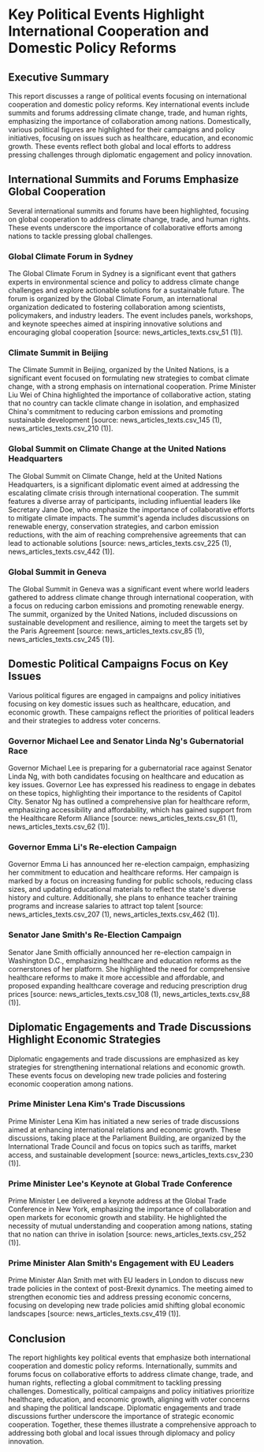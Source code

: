 # Key Political Events Highlight International Cooperation and Domestic Policy Reforms

## Executive Summary

This report discusses a range of political events focusing on international cooperation and domestic policy reforms. Key international events include summits and forums addressing climate change, trade, and human rights, emphasizing the importance of collaboration among nations. Domestically, various political figures are highlighted for their campaigns and policy initiatives, focusing on issues such as healthcare, education, and economic growth. These events reflect both global and local efforts to address pressing challenges through diplomatic engagement and policy innovation.

## International Summits and Forums Emphasize Global Cooperation

Several international summits and forums have been highlighted, focusing on global cooperation to address climate change, trade, and human rights. These events underscore the importance of collaborative efforts among nations to tackle pressing global challenges.

### Global Climate Forum in Sydney

The Global Climate Forum in Sydney is a significant event that gathers experts in environmental science and policy to address climate change challenges and explore actionable solutions for a sustainable future. The forum is organized by the Global Climate Forum, an international organization dedicated to fostering collaboration among scientists, policymakers, and industry leaders. The event includes panels, workshops, and keynote speeches aimed at inspiring innovative solutions and encouraging global cooperation [source: news_articles_texts.csv_51 (1)].

### Climate Summit in Beijing

The Climate Summit in Beijing, organized by the United Nations, is a significant event focused on formulating new strategies to combat climate change, with a strong emphasis on international cooperation. Prime Minister Liu Wei of China highlighted the importance of collaborative action, stating that no country can tackle climate change in isolation, and emphasized China's commitment to reducing carbon emissions and promoting sustainable development [source: news_articles_texts.csv_145 (1), news_articles_texts.csv_210 (1)].

### Global Summit on Climate Change at the United Nations Headquarters

The Global Summit on Climate Change, held at the United Nations Headquarters, is a significant diplomatic event aimed at addressing the escalating climate crisis through international cooperation. The summit features a diverse array of participants, including influential leaders like Secretary Jane Doe, who emphasize the importance of collaborative efforts to mitigate climate impacts. The summit's agenda includes discussions on renewable energy, conservation strategies, and carbon emission reductions, with the aim of reaching comprehensive agreements that can lead to actionable solutions [source: news_articles_texts.csv_225 (1), news_articles_texts.csv_442 (1)].

### Global Summit in Geneva

The Global Summit in Geneva was a significant event where world leaders gathered to address climate change through international cooperation, with a focus on reducing carbon emissions and promoting renewable energy. The summit, organized by the United Nations, included discussions on sustainable development and resilience, aiming to meet the targets set by the Paris Agreement [source: news_articles_texts.csv_85 (1), news_articles_texts.csv_245 (1)].

## Domestic Political Campaigns Focus on Key Issues

Various political figures are engaged in campaigns and policy initiatives focusing on key domestic issues such as healthcare, education, and economic growth. These campaigns reflect the priorities of political leaders and their strategies to address voter concerns.

### Governor Michael Lee and Senator Linda Ng's Gubernatorial Race

Governor Michael Lee is preparing for a gubernatorial race against Senator Linda Ng, with both candidates focusing on healthcare and education as key issues. Governor Lee has expressed his readiness to engage in debates on these topics, highlighting their importance to the residents of Capitol City. Senator Ng has outlined a comprehensive plan for healthcare reform, emphasizing accessibility and affordability, which has gained support from the Healthcare Reform Alliance [source: news_articles_texts.csv_61 (1), news_articles_texts.csv_62 (1)].

### Governor Emma Li's Re-election Campaign

Governor Emma Li has announced her re-election campaign, emphasizing her commitment to education and healthcare reforms. Her campaign is marked by a focus on increasing funding for public schools, reducing class sizes, and updating educational materials to reflect the state's diverse history and culture. Additionally, she plans to enhance teacher training programs and increase salaries to attract top talent [source: news_articles_texts.csv_207 (1), news_articles_texts.csv_462 (1)].

### Senator Jane Smith's Re-Election Campaign

Senator Jane Smith officially announced her re-election campaign in Washington D.C., emphasizing healthcare and education reforms as the cornerstones of her platform. She highlighted the need for comprehensive healthcare reforms to make it more accessible and affordable, and proposed expanding healthcare coverage and reducing prescription drug prices [source: news_articles_texts.csv_108 (1), news_articles_texts.csv_88 (1)].

## Diplomatic Engagements and Trade Discussions Highlight Economic Strategies

Diplomatic engagements and trade discussions are emphasized as key strategies for strengthening international relations and economic growth. These events focus on developing new trade policies and fostering economic cooperation among nations.

### Prime Minister Lena Kim's Trade Discussions

Prime Minister Lena Kim has initiated a new series of trade discussions aimed at enhancing international relations and economic growth. These discussions, taking place at the Parliament Building, are organized by the International Trade Council and focus on topics such as tariffs, market access, and sustainable development [source: news_articles_texts.csv_230 (1)].

### Prime Minister Lee's Keynote at Global Trade Conference

Prime Minister Lee delivered a keynote address at the Global Trade Conference in New York, emphasizing the importance of collaboration and open markets for economic growth and stability. He highlighted the necessity of mutual understanding and cooperation among nations, stating that no nation can thrive in isolation [source: news_articles_texts.csv_252 (1)].

### Prime Minister Alan Smith's Engagement with EU Leaders

Prime Minister Alan Smith met with EU leaders in London to discuss new trade policies in the context of post-Brexit dynamics. The meeting aimed to strengthen economic ties and address pressing economic concerns, focusing on developing new trade policies amid shifting global economic landscapes [source: news_articles_texts.csv_419 (1)].

## Conclusion

The report highlights key political events that emphasize both international cooperation and domestic policy reforms. Internationally, summits and forums focus on collaborative efforts to address climate change, trade, and human rights, reflecting a global commitment to tackling pressing challenges. Domestically, political campaigns and policy initiatives prioritize healthcare, education, and economic growth, aligning with voter concerns and shaping the political landscape. Diplomatic engagements and trade discussions further underscore the importance of strategic economic cooperation. Together, these themes illustrate a comprehensive approach to addressing both global and local issues through diplomacy and policy innovation.